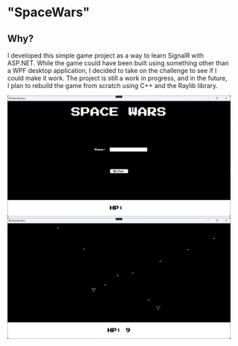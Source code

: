 # "SpaceWars"

## Why?
I developed this simple game project as a way to learn SignalR with ASP.NET. While the game could have been built using something other than a WPF desktop application, I decided to take on the challenge to see if I could make it work. The project is still a work in progress, and in the future, I plan to rebuild the game from scratch using C++ and the Raylib library.

![Space Wars Screenshot 1](https://raw.githubusercontent.com/imasretep/SpaceWars/master/SW_1.png)
![Space Wars Screenshot 2](https://raw.githubusercontent.com/imasretep/SpaceWars/master/SW_2.png)
